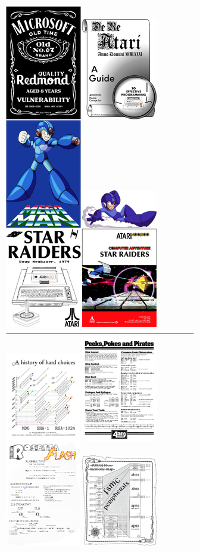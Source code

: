 [![drawing](MS067OldVuln.png)](MS067OldVuln.pdf "MS08-067 old vulnerability")
[![drawing](DeReAtari.png)](DeReAtari.pdf "De Re Atari")
[![drawing](MegaMan.png)](MegaMan.pdf "Mega Man shooting")
[![drawing](MegaManSlide.png)](MegaManSlide.pdf "Mega Man sliding")
[![drawing](StarRaiders.png)](StarRaiders.pdf "Star Raiders poster")
[![drawing](StarRaidersCover.png)](StarRaidersCover.pdf "Star Raiders cover")

---
[![drawing](hashtimeline.png)](hashtimeline.pdf "Ryan Sleevi's history of hard choices")
[![drawing](PPaP.png)](PPaP.pdf "Peeks, Pokes and Pirates")
[![drawing](RosettaFlash.png)](RosettaFlash.pdf "Michele Spagnuolo's Rosetta Flash")
[![drawing](STM32F40xxx.png)](STM32F40xxx.pdf "STM32F40xxx memory map")

<style> img[alt=drawing] { width: 200px; } </style>
